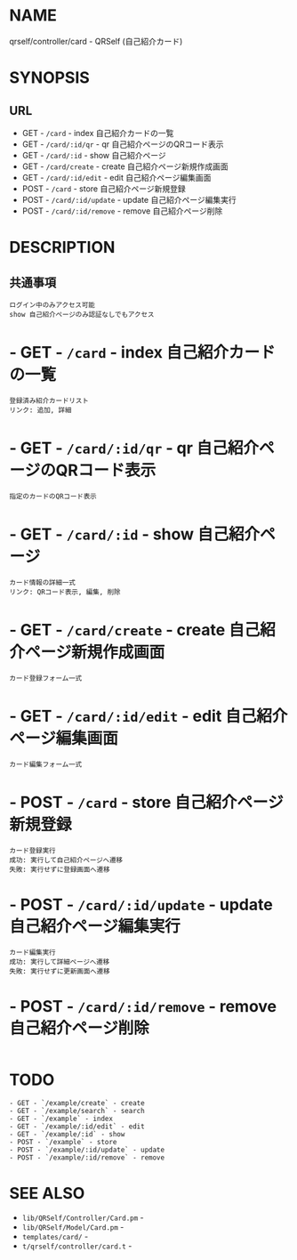# NAME

qrself/controller/card - QRSelf (自己紹介カード)

# SYNOPSIS

## URL

- GET - `/card` - index 自己紹介カードの一覧
- GET - `/card/:id/qr` - qr 自己紹介ページのQRコード表示
- GET - `/card/:id` - show 自己紹介ページ
- GET - `/card/create` - create 自己紹介ページ新規作成画面
- GET - `/card/:id/edit` - edit 自己紹介ページ編集画面
- POST - `/card` - store 自己紹介ページ新規登録
- POST - `/card/:id/update` - update 自己紹介ページ編集実行
- POST - `/card/:id/remove` - remove 自己紹介ページ削除

# DESCRIPTION

## 共通事項

```
ログイン中のみアクセス可能
show 自己紹介ページのみ認証なしでもアクセス
```

# - GET - `/card` - index 自己紹介カードの一覧

```
登録済み紹介カードリスト
リンク: 追加, 詳細
```

# - GET - `/card/:id/qr` - qr 自己紹介ページのQRコード表示

```
指定のカードのQRコード表示
```

# - GET - `/card/:id` - show 自己紹介ページ

```
カード情報の詳細一式
リンク: QRコード表示, 編集, 削除
```

# - GET - `/card/create` - create 自己紹介ページ新規作成画面

```
カード登録フォーム一式
```

# - GET - `/card/:id/edit` - edit 自己紹介ページ編集画面

```
カード編集フォーム一式
```

# - POST - `/card` - store 自己紹介ページ新規登録

```
カード登録実行
成功: 実行して自己紹介ページへ遷移
失敗: 実行せずに登録画面へ遷移
```

# - POST - `/card/:id/update` - update 自己紹介ページ編集実行

```
カード編集実行
成功: 実行して詳細ページへ遷移
失敗: 実行せずに更新画面へ遷移
```

# - POST - `/card/:id/remove` - remove 自己紹介ページ削除

```
```


# TODO

```
- GET - `/example/create` - create
- GET - `/example/search` - search
- GET - `/example` - index
- GET - `/example/:id/edit` - edit
- GET - `/example/:id` - show
- POST - `/example` - store
- POST - `/example/:id/update` - update
- POST - `/example/:id/remove` - remove
```

# SEE ALSO

- `lib/QRSelf/Controller/Card.pm` -
- `lib/QRSelf/Model/Card.pm` -
- `templates/card/` -
- `t/qrself/controller/card.t` -
